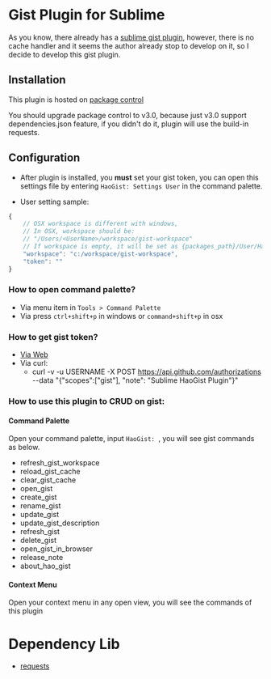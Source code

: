 # Gist Plugin for Sublime
As you know, there already has a <a href="https://github.com/condemil/Gist">sublime gist plugin</a>, however, there is no cache handler and it seems the author already stop to develop on it, so I decide to develop this gist plugin.

## Installation
This plugin is hosted on [package control](https://sublime.wbond.net/packages/HaoGist)

You should upgrade package control to v3.0, because just v3.0 support dependencies.json feature, if you didn't do it, plugin will use the build-in requests.

## Configuration
* After plugin is installed, you **must** set your gist token, you can open this settings file by entering ```HaoGist: Settings User``` in the command palette.

* User setting sample:
```javascript
{
    // OSX workspace is different with windows,
    // In OSX, workspace should be: 
    // "/Users/<UserName>/workspace/gist-workspace"
    // If workspace is empty, it will be set as {packages_path}/User/HaoGist
    "workspace": "c:/workspace/gist-workspace",
    "token": ""
}
```

### How to open command palette?
* Via menu item in ```Tools > Command Palette```
* Via press ```ctrl+shift+p``` in windows or ```command+shift+p``` in osx

### How to get gist token?
* [Via Web](https://help.github.com/articles/creating-an-access-token-for-command-line-use/)
* Via curl:
    - curl -v -u USERNAME -X POST https://api.github.com/authorizations --data "{\"scopes\":[\"gist\"], \"note\": \"Sublime HaoGist Plugin\"}"

### How to use this plugin to CRUD on gist:

#### Command Palette
Open your command palette, input ```HaoGist: ```, you will see gist 
commands as below.

* refresh_gist_workspace
* reload_gist_cache
* clear_gist_cache
* open_gist
* create_gist
* rename_gist
* update_gist
* update_gist_description
* refresh_gist
* delete_gist
* open_gist_in_browser
* release_note
* about_hao_gist

#### Context Menu
Open your context menu in any open view, you will see the commands of this plugin

# Dependency Lib
+ [requests](https://github.com/kennethreitz/requests)